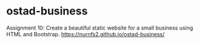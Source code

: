 # ostad-business
Assignment 10: Create a beautiful static website for a small business using HTML and Bootstrap.
https://nurnfs2.github.io/ostad-business/
